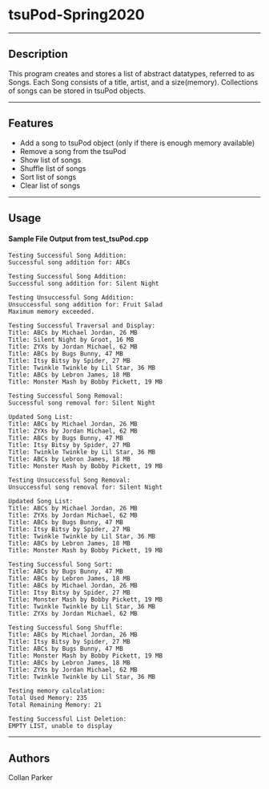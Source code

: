 # tsuPod-Spring2020
---
## Description
<p> 
This program creates and stores a list of abstract datatypes, referred to as Songs. Each Song consists of a title, artist, and a size(memory). Collections of songs can be stored in tsuPod objects. 

---
## Features
- Add a song to tsuPod object (only if there is enough memory available)
- Remove a song from the tsuPod 
- Show list of songs
- Shuffle list of songs
- Sort list of songs
- Clear list of songs
---
## Usage
#### Sample File Output from test_tsuPod.cpp
```
Testing Successful Song Addition: 
Successful song addition for: ABCs

Testing Successful Song Addition: 
Successful song addition for: Silent Night

Testing Unsuccessful Song Addition: 
Unsuccessful song addition for: Fruit Salad
Maximum memory exceeded.

Testing Successful Traversal and Display: 
Title: ABCs by Michael Jordan, 26 MB
Title: Silent Night by Groot, 16 MB
Title: ZYXs by Jordan Michael, 62 MB
Title: ABCs by Bugs Bunny, 47 MB
Title: Itsy Bitsy by Spider, 27 MB
Title: Twinkle Twinkle by Lil Star, 36 MB
Title: ABCs by Lebron James, 18 MB
Title: Monster Mash by Bobby Pickett, 19 MB

Testing Successful Song Removal: 
Successful song removal for: Silent Night

Updated Song List:
Title: ABCs by Michael Jordan, 26 MB
Title: ZYXs by Jordan Michael, 62 MB
Title: ABCs by Bugs Bunny, 47 MB
Title: Itsy Bitsy by Spider, 27 MB
Title: Twinkle Twinkle by Lil Star, 36 MB
Title: ABCs by Lebron James, 18 MB
Title: Monster Mash by Bobby Pickett, 19 MB

Testing Unsuccessful Song Removal:
Unsuccessful song removal for: Silent Night

Updated Song List:
Title: ABCs by Michael Jordan, 26 MB
Title: ZYXs by Jordan Michael, 62 MB
Title: ABCs by Bugs Bunny, 47 MB
Title: Itsy Bitsy by Spider, 27 MB
Title: Twinkle Twinkle by Lil Star, 36 MB
Title: ABCs by Lebron James, 18 MB
Title: Monster Mash by Bobby Pickett, 19 MB

Testing Successful Song Sort:
Title: ABCs by Bugs Bunny, 47 MB
Title: ABCs by Lebron James, 18 MB
Title: ABCs by Michael Jordan, 26 MB
Title: Itsy Bitsy by Spider, 27 MB
Title: Monster Mash by Bobby Pickett, 19 MB
Title: Twinkle Twinkle by Lil Star, 36 MB
Title: ZYXs by Jordan Michael, 62 MB

Testing Successful Song Shuffle:
Title: ABCs by Michael Jordan, 26 MB
Title: Itsy Bitsy by Spider, 27 MB
Title: ABCs by Bugs Bunny, 47 MB
Title: Monster Mash by Bobby Pickett, 19 MB
Title: ABCs by Lebron James, 18 MB
Title: ZYXs by Jordan Michael, 62 MB
Title: Twinkle Twinkle by Lil Star, 36 MB

Testing memory calculation:
Total Used Memory: 235
Total Remaining Memory: 21

Testing Successful List Deletion:
EMPTY LIST, unable to display
```
---
## Authors
Collan Parker

